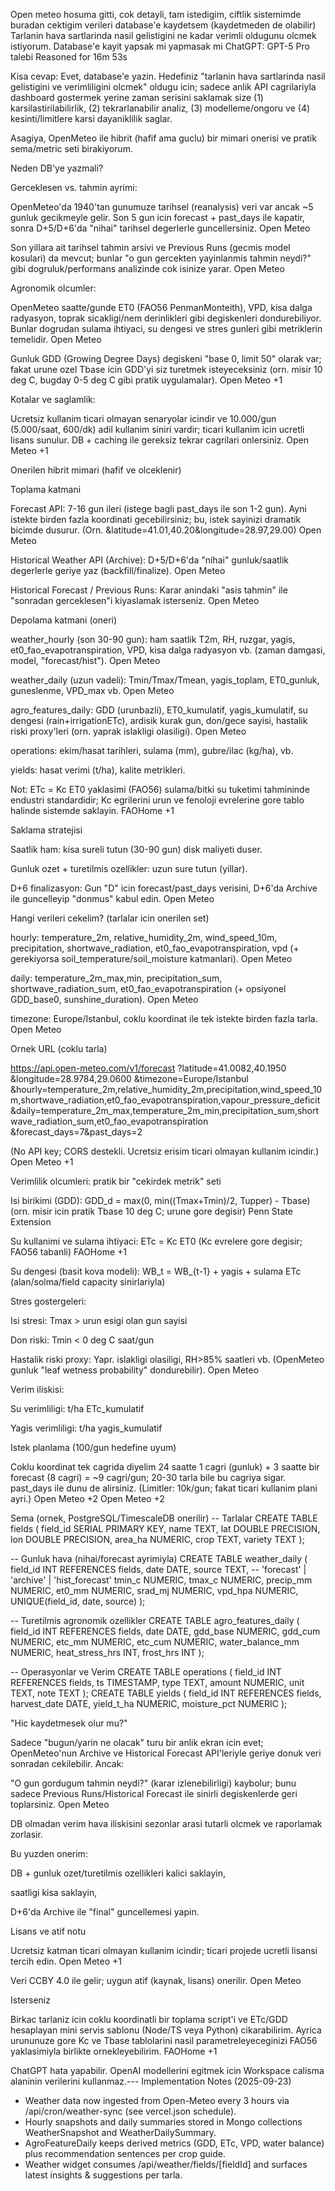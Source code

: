 Open meteo hosuma gitti, cok detayli, tam istedigim, ciftlik sistemimde buradan cektigim verileri database'e kaydetsem (kaydetmeden de olabilir) Tarlanin hava sartlarinda nasil gelistigini ne kadar verimli oldugunu olcmek istiyorum. Database'e kayit yapsak mi yapmasak mi
ChatGPT:
GPT-5 Pro talebi
Reasoned for 16m 53s

Kisa cevap: Evet, database'e yazin.
Hedefiniz "tarlanin hava sartlarinda nasil gelistigini ve verimliligini olcmek" oldugu icin; sadece anlik API cagrilariyla dashboard gostermek yerine zaman serisini saklamak size (1) karsilastirilabilirlik, (2) tekrarlanabilir analiz, (3) modelleme/ongoru ve (4) kesinti/limitlere karsi dayaniklilik saglar.

Asagiya, OpenMeteo ile hibrit (hafif ama guclu) bir mimari onerisi ve pratik sema/metric seti birakiyorum.

Neden DB'ye yazmali?

Gerceklesen vs. tahmin ayrimi:

OpenMeteo'da 1940'tan gunumuze tarihsel (reanalysis) veri var ancak ~5 gunluk gecikmeyle gelir. Son 5 gun icin forecast + past_days ile kapatir, sonra D+5/D+6'da "nihai" tarihsel degerlerle guncellersiniz. 
Open Meteo

Son yillara ait tarihsel tahmin arsivi ve Previous Runs (gecmis model kosulari) da mevcut; bunlar "o gun gercekten yayinlanmis tahmin neydi?" gibi dogruluk/performans analizinde cok isinize yarar. 
Open Meteo

Agronomik olcumler:

OpenMeteo saatte/gunde ET0 (FAO56 PenmanMonteith), VPD, kisa dalga radyasyon, toprak sicakligi/nem derinlikleri gibi degiskenleri dondurebiliyor. Bunlar dogrudan sulama ihtiyaci, su dengesi ve stres gunleri gibi metriklerin temelidir. 
Open Meteo

Gunluk GDD (Growing Degree Days) degiskeni "base 0, limit 50" olarak var; fakat urune ozel Tbase icin GDD'yi siz turetmek isteyeceksiniz (orn. misir 10  deg C, bugday 0-5  deg C gibi pratik uygulamalar). 
Open Meteo
+1

Kotalar ve saglamlik:

Ucretsiz kullanim ticari olmayan senaryolar icindir ve 10.000/gun (5.000/saat, 600/dk) adil kullanim siniri vardir; ticari kullanim icin ucretli lisans sunulur. DB + caching ile gereksiz tekrar cagrilari onlersiniz. 
Open Meteo
+1

Onerilen hibrit mimari (hafif ve olceklenir)

Toplama katmani

Forecast API: 7-16 gun ileri (istege bagli past_days ile son 1-2 gun). Ayni istekte birden fazla koordinati gecebilirsiniz; bu, istek sayinizi dramatik bicimde dusurur. (Orn. &latitude=41.01,40.20&longitude=28.97,29.00) 
Open Meteo

Historical Weather API (Archive): D+5/D+6'da "nihai" gunluk/saatlik degerlerle geriye yaz (backfill/finalize). 
Open Meteo

Historical Forecast / Previous Runs: Karar anindaki "asis tahmin" ile "sonradan gerceklesen"i kiyaslamak isterseniz. 
Open Meteo

Depolama katmani (oneri)

weather_hourly (son 30-90 gun): ham saatlik T2m, RH, ruzgar, yagis, et0_fao_evapotranspiration, VPD, kisa dalga radyasyon vb. (zaman damgasi, model, "forecast/hist"). 
Open Meteo

weather_daily (uzun vadeli): Tmin/Tmax/Tmean, yagis_toplam, ET0_gunluk, guneslenme, VPD_max vb. 
Open Meteo

agro_features_daily: GDD (urunbazli), ET0_kumulatif, yagis_kumulatif, su dengesi (rain+irrigationETc), ardisik kurak gun, don/gece sayisi, hastalik riski proxy'leri (orn. yaprak islakligi olasiligi). 
Open Meteo

operations: ekim/hasat tarihleri, sulama (mm), gubre/ilac (kg/ha), vb.

yields: hasat verimi (t/ha), kalite metrikleri.

Not: ETc = Kc  ET0 yaklasimi (FAO56) sulama/bitki su tuketimi tahmininde endustri standardidir; Kc egrilerini urun ve fenoloji evrelerine gore tablo halinde sistemde saklayin. 
FAOHome
+1

Saklama stratejisi

Saatlik ham: kisa sureli tutun (30-90 gun)  disk maliyeti duser.

Gunluk ozet + turetilmis ozellikler: uzun sure tutun (yillar).

D+6 finalizasyon: Gun "D" icin forecast/past_days verisini, D+6'da Archive ile guncelleyip "donmus" kabul edin. 
Open Meteo

Hangi verileri cekelim? (tarlalar icin onerilen set)

hourly: temperature_2m, relative_humidity_2m, wind_speed_10m, precipitation, shortwave_radiation, et0_fao_evapotranspiration, vpd (+ gerekiyorsa soil_temperature/soil_moisture katmanlari). 
Open Meteo

daily: temperature_2m_max,min, precipitation_sum, shortwave_radiation_sum, et0_fao_evapotranspiration (+ opsiyonel GDD_base0, sunshine_duration). 
Open Meteo

timezone: Europe/Istanbul, coklu koordinat ile tek istekte birden fazla tarla. 
Open Meteo

Ornek URL (coklu tarla)

https://api.open-meteo.com/v1/forecast
?latitude=41.0082,40.1950
&longitude=28.9784,29.0600
&timezone=Europe/Istanbul
&hourly=temperature_2m,relative_humidity_2m,precipitation,wind_speed_10m,shortwave_radiation,et0_fao_evapotranspiration,vapour_pressure_deficit
&daily=temperature_2m_max,temperature_2m_min,precipitation_sum,shortwave_radiation_sum,et0_fao_evapotranspiration
&forecast_days=7&past_days=2


(No API key; CORS destekli. Ucretsiz erisim ticari olmayan kullanim icindir.) 
Open Meteo
+1

Verimlilik olcumleri: pratik bir "cekirdek metrik" seti

Isi birikimi (GDD):
GDD_d = max(0, min((Tmax+Tmin)/2, Tupper) - Tbase)
(orn. misir icin pratik Tbase 10  deg C; urune gore degisir) 
Penn State Extension

Su kullanimi ve sulama ihtiyaci:
ETc = Kc  ET0 (Kc evrelere gore degisir; FAO56 tabanli) 
FAOHome
+1

Su dengesi (basit kova modeli):
WB_t = WB_{t-1} + yagis + sulama  ETc (alan/solma/field capacity sinirlariyla)

Stres gostergeleri:

Isi stresi: Tmax > urun esigi olan gun sayisi

Don riski: Tmin < 0  deg C saat/gun

Hastalik riski proxy: Yapr. islakligi olasiligi, RH>85% saatleri vb. (OpenMeteo gunluk "leaf wetness probability" dondurebilir). 
Open Meteo

Verim iliskisi:

Su verimliligi: t/ha  ETc_kumulatif

Yagis verimliligi: t/ha  yagis_kumulatif

Istek planlama (100/gun hedefine uyum)

Coklu koordinat tek cagrida  diyelim 24 saatte 1 cagri (gunluk) + 3 saatte bir forecast (8 cagri) = ~9 cagri/gun; 20-30 tarla bile bu cagriya sigar. past_days ile dunu de alirsiniz. (Limitler: 10k/gun; fakat ticari kullanim plani ayri.) 
Open Meteo
+2
Open Meteo
+2

Sema (ornek, PostgreSQL/TimescaleDB onerilir)
-- Tarlalar
CREATE TABLE fields (
  field_id SERIAL PRIMARY KEY,
  name TEXT, lat DOUBLE PRECISION, lon DOUBLE PRECISION,
  area_ha NUMERIC, crop TEXT, variety TEXT
);

-- Gunluk hava (nihai/forecast ayrimiyla)
CREATE TABLE weather_daily (
  field_id INT REFERENCES fields,
  date DATE,
  source TEXT,            -- 'forecast' | 'archive' | 'hist_forecast'
  tmin_c NUMERIC, tmax_c NUMERIC,
  precip_mm NUMERIC, et0_mm NUMERIC,
  srad_mj NUMERIC, vpd_hpa NUMERIC,
  UNIQUE(field_id, date, source)
);

-- Turetilmis agronomik ozellikler
CREATE TABLE agro_features_daily (
  field_id INT REFERENCES fields,
  date DATE,
  gdd_base NUMERIC, gdd_cum NUMERIC,
  etc_mm NUMERIC, etc_cum NUMERIC,
  water_balance_mm NUMERIC,
  heat_stress_hrs INT, frost_hrs INT
);

-- Operasyonlar ve Verim
CREATE TABLE operations (
  field_id INT REFERENCES fields, ts TIMESTAMP,
  type TEXT, amount NUMERIC, unit TEXT, note TEXT
);
CREATE TABLE yields (
  field_id INT REFERENCES fields, harvest_date DATE,
  yield_t_ha NUMERIC, moisture_pct NUMERIC
);

"Hic kaydetmesek olur mu?"

Sadece "bugun/yarin ne olacak" turu bir anlik ekran icin evet; OpenMeteo'nun Archive ve Historical Forecast API'leriyle geriye donuk veri sonradan cekilebilir. Ancak:

"O gun gordugum tahmin neydi?" (karar izlenebilirligi) kaybolur; bunu sadece Previous Runs/Historical Forecast ile sinirli degiskenlerde geri toplarsiniz. 
Open Meteo

DB olmadan verim  hava iliskisini sezonlar arasi tutarli olcmek ve raporlamak zorlasir.

Bu yuzden onerim:

DB + gunluk ozet/turetilmis ozellikleri kalici saklayin,

saatligi kisa saklayin,

D+6'da Archive ile "final" guncellemesi yapin.

Lisans ve atif notu

Ucretsiz katman ticari olmayan kullanim icindir; ticari projede ucretli lisansi tercih edin. 
Open Meteo
+1

Veri CCBY 4.0 ile gelir; uygun atif (kaynak, lisans) onerilir. 
Open Meteo

Isterseniz

Birkac tarlaniz icin coklu koordinatli bir toplama script'i ve ETc/GDD hesaplayan mini servis sablonu (Node/TS veya Python) cikarabilirim. Ayrica urununuze gore Kc ve Tbase tablolarini nasil parametreleyeceginizi FAO56 yaklasimiyla birlikte ornekleyebilirim. 
FAOHome
+1

ChatGPT hata yapabilir. OpenAI modellerini egitmek icin Workspace calisma alaninin verilerini kullanmaz.---
Implementation Notes (2025-09-23)
- Weather data now ingested from Open-Meteo every 3 hours via /api/cron/weather-sync (see vercel.json schedule).
- Hourly snapshots and daily summaries stored in Mongo collections WeatherSnapshot and WeatherDailySummary.
- AgroFeatureDaily keeps derived metrics (GDD, ETc, VPD, water balance) plus recommendation sentences per crop guide.
- Weather widget consumes /api/weather/fields/[fieldId] and surfaces latest insights & suggestions per tarla.

